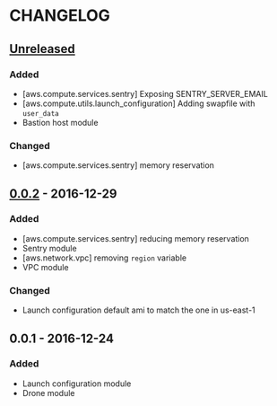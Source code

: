 # CHANGELOG

## [Unreleased]
### Added
* [aws.compute.services.sentry] Exposing SENTRY_SERVER_EMAIL
* [aws.compute.utils.launch_configuration] Adding swapfile with `user_data`
* Bastion host module

### Changed
* [aws.compute.services.sentry] memory reservation


## [0.0.2] - 2016-12-29
### Added
* [aws.compute.services.sentry] reducing memory reservation
* Sentry module
* [aws.network.vpc] removing `region` variable
* VPC module

### Changed
* Launch configuration default ami to match the one in us-east-1

## 0.0.1 - 2016-12-24
### Added
* Launch configuration module
* Drone module

[Unreleased]: https://github.com/hashlabs/angostura/compare/0.0.2...HEAD
[0.0.2]: https://github.com/hashlabs/angostura/compare/0.0.1...0.0.2
